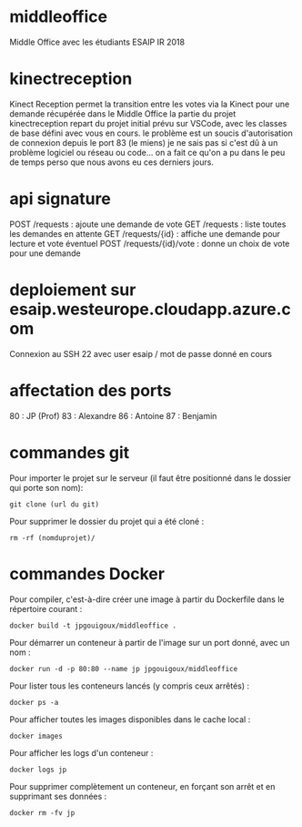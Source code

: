 # middleoffice
Middle Office avec les étudiants ESAIP IR 2018

# kinectreception
Kinect Reception permet la transition entre les votes via la Kinect pour une demande récupérée dans le Middle Office
la partie du projet kinectreception repart du projet initial prévu sur VSCode, avec les classes de base défini avec vous en cours.
le problème est un soucis d'autorisation de connexion depuis le port 83 (le miens) je ne sais pas si c'est dû à un problème logiciel ou réseau ou code... on a fait ce qu'on a pu dans le peu de temps perso que nous avons eu ces derniers jours.

# api signature
POST /requests : ajoute une demande de vote
GET /requests : liste toutes les demandes en attente
GET /requests/{id} : affiche une demande pour lecture et vote éventuel
POST /requests/{id}/vote : donne un choix de vote pour une demande

# deploiement sur esaip.westeurope.cloudapp.azure.com
Connexion au SSH 22 avec user esaip / mot de passe donné en cours

# affectation des ports
80 : JP (Prof)
83 : Alexandre
86 : Antoine
87 : Benjamin

# commandes git 
Pour importer le projet sur le serveur (il faut être positionné dans le dossier qui porte son nom):

	git clone (url du git)

Pour supprimer le dossier du projet qui a été cloné :

	rm -rf (nomduprojet)/

# commandes Docker
Pour compiler, c'est-à-dire créer une image à partir du Dockerfile dans le répertoire courant :

    docker build -t jpgouigoux/middleoffice .

Pour démarrer un conteneur à partir de l'image sur un port donné, avec un nom :

    docker run -d -p 80:80 --name jp jpgouigoux/middleoffice

Pour lister tous les conteneurs lancés (y compris ceux arrêtés) :

    docker ps -a

Pour afficher toutes les images disponibles dans le cache local :

	docker images

Pour afficher les logs d'un conteneur :

	docker logs jp

Pour supprimer complètement un conteneur, en forçant son arrêt et en supprimant ses données :

    docker rm -fv jp

